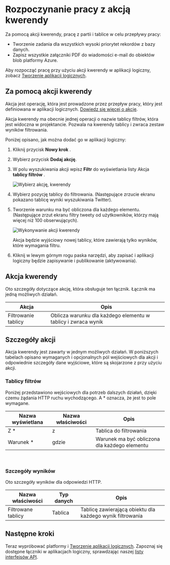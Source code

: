 <properties
    pageTitle="Dodaj akcję kwerendy w aplikacjach logiczny | Microsoft Azure"
    description="Omówienie Akcja kwerendy do wykonywania operacji, takich jak tablicy filtrów."
    services=""
    documentationCenter=""
    authors="jeffhollan"
    manager="erikre"
    editor=""
    tags="connectors"/>

<tags
   ms.service="logic-apps"
   ms.devlang="na"
   ms.topic="article"
   ms.tgt_pltfrm="na"
   ms.workload="na"
   ms.date="07/20/2016"
   ms.author="jehollan"/>

# <a name="get-started-with-the-query-action"></a>Rozpoczynanie pracy z akcją kwerendy

Za pomocą akcji kwerendy, pracę z partii i tablice w celu przepływy pracy:

- Tworzenie zadania dla wszystkich wysoki priorytet rekordów z bazy danych.
- Zapisz wszystkie załączniki PDF do wiadomości e-mail do obiektów blob platformy Azure.

Aby rozpocząć pracę przy użyciu akcji kwerendy w aplikacji logiczny, zobacz [Tworzenie aplikacji logicznych](../app-service-logic/app-service-logic-create-a-logic-app.md).

## <a name="use-the-query-action"></a>Za pomocą akcji kwerendy

Akcja jest operację, która jest prowadzone przez przepływ pracy, który jest definiowana w aplikacji logicznych. [Dowiedz się więcej o akcje](connectors-overview.md).  

Akcja kwerendy ma obecnie jednej operacji o nazwie tablicy filtrów, która jest widoczna w projektancie. Pozwala na kwerendy tablicy i zwraca zestaw wyników filtrowania.

Poniżej opisano, jak można dodać go w aplikacji logiczny:

1. Kliknij przycisk **Nowy krok** .
2. Wybierz przycisk **Dodaj akcję**.
3. W polu wyszukiwania akcji wpisz **Filtr** do wyświetlania listy Akcja **tablicy filtrów** .

    ![Wybierz akcję, kwerendy](./media/connectors-native-query/using-action-1.png)

4. Wybierz pozycję tablicy do filtrowania. (Następujące zrzucie ekranu pokazano tablicę wyniki wyszukiwania Twitter).
5. Tworzenie warunku ma być obliczona dla każdego elementu. (Następujące zrzut ekranu filtry tweety od użytkowników, którzy mają więcej niż 100 obserwujących).

    ![Wykonywanie akcji kwerendy](./media/connectors-native-query/using-action-2.png)

    Akcja będzie wyjściowy nowej tablicy, które zawierają tylko wyników, które wymagania filtru.
6. Kliknij w lewym górnym rogu paska narzędzi, aby zapisać i aplikacji logiczny będzie zapisywanie i publikowanie (aktywowania).

## <a name="query-action"></a>Akcja kwerendy

Oto szczegóły dotyczące akcję, która obsługuje ten łącznik. Łącznik ma jedną możliwych działań.

|Akcja|Opis|
|---|---|
|Filtrowanie tablicy|Oblicza warunku dla każdego elementu w tablicy i zwraca wynik|

## <a name="action-details"></a>Szczegóły akcji

Akcja kwerendy jest zawarty w jednym możliwych działań. W poniższych tabelach opisano wymaganych i opcjonalnych pól wejściowych dla akcji i odpowiednie szczegóły dane wyjściowe, które są skojarzone z przy użyciu akcji.

### <a name="filter-array"></a>Tablicy filtrów
Poniżej przedstawiono wejściowych dla potrzeb dalszych działań, dzięki czemu żądania HTTP ruchu wychodzącego.
A * oznacza, że jest to pole wymagane.

|Nazwa wyświetlana|Nazwa właściwości|Opis|
|---|---|---|
|Z *|z|Tablica do filtrowania|
|Warunek *|gdzie|Warunek ma być obliczona dla każdego elementu|
<br>

### <a name="output-details"></a>Szczegóły wyników

Oto szczegóły wyników dla odpowiedzi HTTP.

|Nazwa właściwości|Typ danych|Opis|
|---|---|---|
|Filtrowane tablicy|Tablica|Tablicę zawierającą obiektu dla każdego wynik filtrowania|

## <a name="next-steps"></a>Następne kroki

Teraz wypróbować platformy i [Tworzenie aplikacji logicznych](../app-service-logic/app-service-logic-create-a-logic-app.md). Zapoznaj się dostępne łączniki w aplikacjach logiczny, sprawdzając naszej [listy interfejsów API](apis-list.md).
